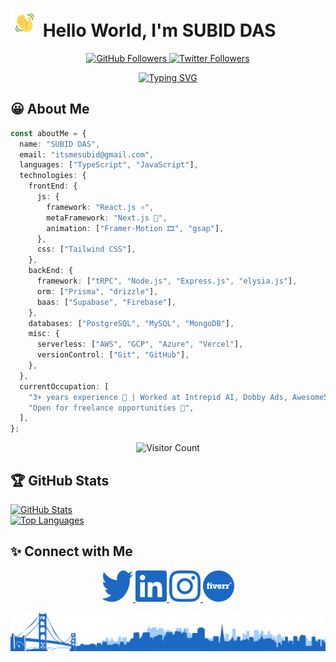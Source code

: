 # <img src="images/wave.gif" alt="Hi" height="45" width="45"/> Hello World, I'm **SUBID DAS**

<p align="center">
  <a href="https://github.com/devsubid">
    <img src="https://img.shields.io/github/followers/devsubid?logo=github&style=for-the-badge&color=3382ed&labelColor=0f172a" alt="GitHub Followers"/>
  </a>
  <a href="https://twitter.com/devsubid">
    <img src="https://img.shields.io/twitter/follow/devsubid?logo=twitter&style=for-the-badge&color=3382ed&labelColor=0f172a" alt="Twitter Followers"/>
  </a>
</p>

<p align="center">
  <a href="https://github.com/itsme-subid">
    <img src="https://readme-typing-svg.herokuapp.com/?lines=Full-Stack%20Developer;Experienced%20Software%20Developer;3%2B%20Years%20of%20Coding%20Experience;Always%20Learning;Passionate%20&%20Innovative&font=Poppins&center=true&width=440&height=45&color=3382ed&size=22&pause=1000" alt="Typing SVG"/>
  </a>
</p>

## 😀 About Me

```typescript
const aboutMe = {
  name: "SUBID DAS",
  email: "itsmesubid@gmail.com",
  languages: ["TypeScript", "JavaScript"],
  technologies: {
    frontEnd: {
      js: {
        framework: "React.js ⚛️",
        metaFramework: "Next.js 🚀",
        animation: ["Framer-Motion 🎞️", "gsap"],
      },
      css: ["Tailwind CSS"],
    },
    backEnd: {
      framework: ["tRPC", "Node.js", "Express.js", "elysia.js"],
      orm: ["Prisma", "drizzle"],
      baas: ["Supabase", "Firebase"],
    },
    databases: ["PostgreSQL", "MySQL", "MongoDB"],
    misc: {
      serverless: ["AWS", "GCP", "Azure", "Vercel"],
      versionControl: ["Git", "GitHub"],
    },
  },
  currentOccupation: [
    "3+ years experience 💼 | Worked at Intrepid AI, Dobby Ads, AwesomeSuite",
    "Open for freelance opportunities 🚀",
  ],
};
```

<p align="center">
  <img src="https://profile-counter.glitch.me/devsubid/count.svg" alt="Visitor Count"/>
</p>

## 🏆 GitHub Stats

<a href="https://github.com/devsubid">
  <img src="https://github-readme-stats.vercel.app/api?username=devsubid&show_icons=true&count_private=true&title_color=3382ed&text_color=ec4899&icon_color=3382ed&bg_color=0d1117&hide_border=true" alt="GitHub Stats"/>
</a>
<br/>
<a href="https://github.com/devsubid">
  <img src="https://github-readme-stats.vercel.app/api/top-langs/?username=devsubid&langs_count=8&layout=compact&title_color=3382ed&text_color=ec4899&icon_color=3382ed&bg_color=0d1117&hide_border=true" alt="Top Languages"/>
</a>

## ✨ Connect with Me

<p align="center">
  <a href="https://twitter.com/devsubid" target="_blank">
    <img src="./images/twitter.svg" alt="Twitter" width="50" height="50"/>
  </a>
  <a href="https://www.linkedin.com/in/devsubid/" target="_blank">
    <img src="./images/linkedin.svg" alt="LinkedIn" width="50" height="50"/>
  </a>
  <a href="https://www.instagram.com/devsubid/" target="_blank">
    <img src="./images/instagram.svg" alt="Instagram" width="50" height="50"/>
  </a>
  <a href="https://www.fiverr.com/itsmesubid/" target="_blank">
    <img src="./images/fiverr.svg" alt="Fiverr" width="50" height="50"/>
  </a>
</p>

<p align="center">
  <a href="https://github.com/devsubid">
    <img src="./images/footer.png" alt="Footer"/>
  </a>
</p>
